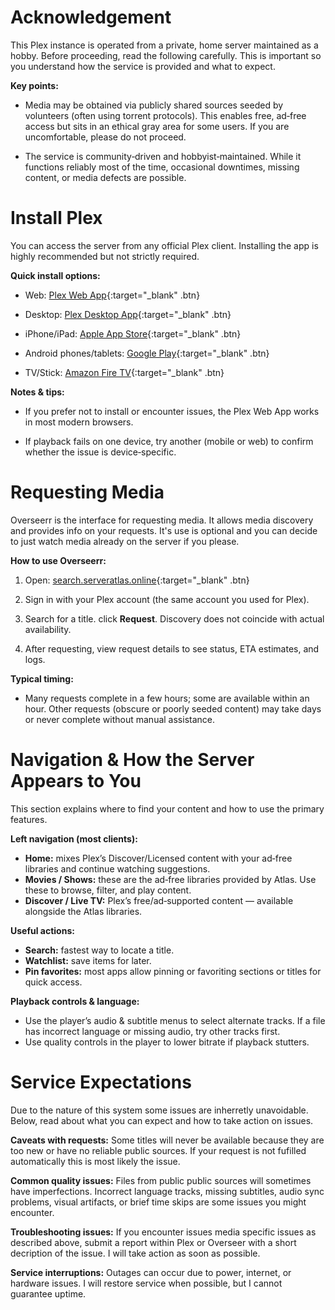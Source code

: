 # Acknowledgement

This Plex instance is operated from a private, home server maintained as a hobby. Before proceeding, read the following carefully. This is important so you understand how the service is provided and what to expect.

**Key points:**

- Media may be obtained via publicly shared sources seeded by volunteers (often using torrent protocols). This enables free, ad‑free access but sits in an ethical gray area for some users. If you are uncomfortable, please do not proceed.  

- The service is community‑driven and hobbyist‑maintained. While it functions reliably most of the time, occasional downtimes, missing content, or media defects are possible.

# Install Plex

You can access the server from any official Plex client. Installing the app is highly recommended but not strictly required.

**Quick install options:**

- Web: [Plex Web App](https://app.plex.tv/){:target="_blank" .btn}

- Desktop: [Plex Desktop App](https://app.plex.tv/){:target="_blank" .btn}

- iPhone/iPad: [Apple App Store](https://apps.apple.com/app/plex/id383457673){:target="_blank" .btn}  

- Android phones/tablets: [Google Play](https://play.google.com/store/apps/details?id=com.plexapp.android){:target="_blank" .btn}  

- TV/Stick: [Amazon Fire TV](https://www.amazon.com/Plex-Inc/dp/B004Y1WCDE){:target="_blank" .btn}

**Notes & tips:**

- If you prefer not to install or encounter issues, the Plex Web App works in most modern browsers.
 
- If playback fails on one device, try another (mobile or web) to confirm whether the issue is device‑specific.

# Requesting Media

Overseerr is the interface for requesting media. It allows media discovery and provides info on your requests. It's use is optional and you can decide to just watch media already on the server if you please.

**How to use Overseerr:**

1. Open: [search.serveratlas.online](https://search.serveratlas.online){:target="_blank" .btn}  

2. Sign in with your Plex account (the same account you used for Plex).

3. Search for a title. click **Request**. Discovery does not coincide with actual availability.

4. After requesting, view request details to see status, ETA estimates, and logs.

**Typical timing:**

- Many requests complete in a few hours; some are available within an hour. Other requests (obscure or poorly seeded content) may take days or never complete without manual assistance.

# Navigation & How the Server Appears to You

This section explains where to find your content and how to use the primary features.

**Left navigation (most clients):**

- **Home:** mixes Plex’s Discover/Licensed content with your ad‑free libraries and continue watching suggestions.  
- **Movies / Shows:** these are the ad‑free libraries provided by Atlas. Use these to browse, filter, and play content.  
- **Discover / Live TV:** Plex’s free/ad‑supported content — available alongside the Atlas libraries.

**Useful actions:**

- **Search:** fastest way to locate a title.  
- **Watchlist:** save items for later.  
- **Pin favorites:** most apps allow pinning or favoriting sections or titles for quick access.

**Playback controls & language:**

- Use the player’s audio & subtitle menus to select alternate tracks. If a file has incorrect language or missing audio, try other tracks first.  
- Use quality controls in the player to lower bitrate if playback stutters.

# Service Expectations

Due to the nature of this system some issues are inherretly unavoidable. Below, read about what you can expect and how to take action on issues.

**Caveats with requests:** Some titles will never be available because they are too new or have no reliable public sources. If your request is not fufilled automatically this is most likely the issue.

**Common quality issues:** Files from public public sources will sometimes have imperfections. Incorrect language tracks, missing subtitles, audio sync problems, visual artifacts, or brief time skips are some issues you might encounter.

**Troubleshooting issues:** If you encounter issues media specific issues as described above, submit a report within Plex or Overseer with a short decription of the issue. I will take action as soon as possible.

**Service interruptions:** Outages can occur due to power, internet, or hardware issues. I will restore service when possible, but I cannot guarantee uptime.
